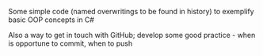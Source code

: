 Some simple code (named overwritings to be found in history) to exemplify basic OOP concepts in C# 

Also a way to get in touch with GitHub; develop some good practice - when is opportune to commit, when to push

